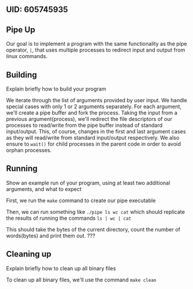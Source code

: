 ## UID: 605745935

## Pipe Up

Our goal is to implement a program with the same functionality as the pipe operator, `|`, that uses multiple processes to redirect input and output from linux commands. 

## Building

Explain briefly how to build your program

We iterate through the list of arguments provided by user input. We handle special cases with only 1 or 2 arguments separately. For each argument, we'll create a pipe buffer and fork the process. 
Taking the input from a previous argument(process), we'll redirect the file descriptors of our processes to read/write from the pipe buffer instead of standard input/output. This, of course, changes in the first and last argument cases as they will read/write from standard input/output respectively. We also ensure to `wait()` for child processes in the parent code in order to avoid orphan processes. 

## Running

Show an example run of your program, using at least two additional arguments, and what to expect

First, we run the `make` command to create our pipe executable

Then, we can run something like `./pipe ls wc cat` which should replicate the results of running the commands `ls | wc | cat`

This should take the bytes of the current directory, count the number of words(bytes) and print them out. ???

## Cleaning up

Explain briefly how to clean up all binary files

To clean up all binary files, we'll use the command `make clean`
